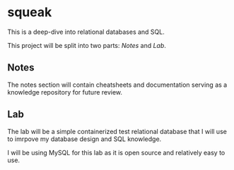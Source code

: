 # squeak
This is a deep-dive into relational databases and SQL.

This project will be split into two parts: *Notes* and *Lab*. 

## Notes
The notes section will contain cheatsheets and documentation serving as a knowledge repository for future review.

## Lab
The lab will be a simple containerized test relational database that I will use to imrpove my database design and SQL knowledge. 

I will be using MySQL for this lab as it is open source and relatively easy to use. 
